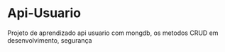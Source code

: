 # Api-Usuario
Projeto de aprendizado api usuario com  mongdb, os metodos CRUD em desenvolvimento, segurança
